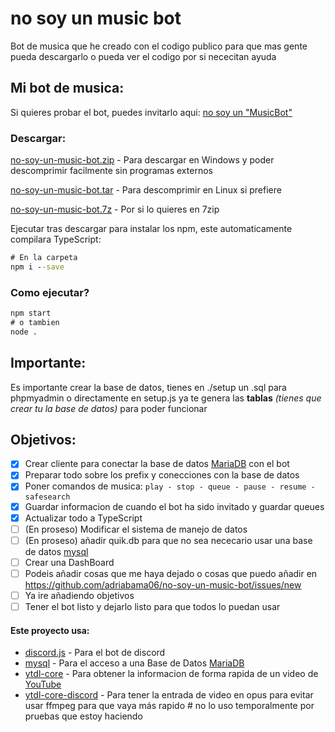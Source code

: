# no soy un music bot
Bot de musica que he creado con el codigo publico para que mas gente pueda descargarlo o pueda ver el codigo por si nececitan ayuda

## Mi bot de musica:
Si quieres probar el bot, puedes invitarlo aqui:
[no soy un "MusicBot"](https://discord.com/api/oauth2/authorize?client_id=767017761725087774&permissions=415067598640&scope=bot%20applications.commands)

### Descargar:
[no-soy-un-music-bot.zip](https://github.com/adriabama06/no-soy-un-music-bot/releases/download/v0.0.6/no-soy-un-music-bot.zip) - Para descargar en Windows y poder descomprimir facilmente sin programas externos

[no-soy-un-music-bot.tar](https://github.com/adriabama06/no-soy-un-music-bot/releases/download/v0.0.6/no-soy-un-music-bot.tar) - Para descomprimir en Linux si prefiere

[no-soy-un-music-bot.7z](https://github.com/adriabama06/no-soy-un-music-bot/releases/download/v0.0.6/no-soy-un-music-bot.7z) - Por si lo quieres en 7zip

Ejecutar tras descargar para instalar los npm, este automaticamente compilara TypeScript:
```cmd
# En la carpeta
npm i --save
```
### Como ejecutar?
```cmd
npm start
# o tambien
node .
```

## Importante:
Es importante crear la base de datos, tienes en ./setup un .sql para phpmyadmin o directamente en setup.js ya te genera las **tablas** *(tienes que crear tu la base de datos)* para poder funcionar

## Objetivos:

- [x] Crear cliente para conectar la base de datos [MariaDB](https://mariadb.org/) con el bot
- [x] Preparar todo sobre los prefix y conecciones con la base de datos
- [x] Poner comandos de musica: `play - stop - queue - pause - resume - safesearch`
- [x] Guardar informacion de cuando el bot ha sido invitado y guardar queues
- [x] Actualizar todo a TypeScript
- [ ] (En proseso) Modificar el sistema de manejo de datos
- [ ] (En proseso) añadir quik.db para que no sea nececario usar una base de datos [mysql](https://github.com/mysqljs/mysql)
- [ ] Crear una DashBoard
- [ ] Podeis añadir cosas que me haya dejado o cosas que puedo añadir en https://github.com/adriabama06/no-soy-un-music-bot/issues/new
- [ ] Ya ire añadiendo objetivos
- [ ] Tener el bot listo y dejarlo listo para que todos lo puedan usar

#### Este proyecto usa:

- [discord.js](https://github.com/discordjs/discord.js) - Para el bot de discord
- [mysql](https://github.com/mysqljs/mysql) - Para el acceso a una Base de Datos [MariaDB](https://mariadb.org/)
- [ytdl-core](https://github.com/fent/node-ytdl-core) - Para obtener la informacion de forma rapida de un video de [YouTube](https://www.youtube.com/watch?v=dQw4w9WgXcQ)
- [ytdl-core-discord](https://github.com/amishshah/ytdl-core-discord) - Para tener la entrada de video en opus para evitar usar ffmpeg para que vaya más rapido # no lo uso temporalmente por pruebas que estoy haciendo
